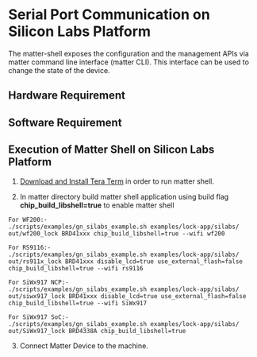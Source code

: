 # Serial Port Communication on Silicon Labs Platform
  The matter-shell exposes the configuration and the management APIs via matter command line interface (matter CLI). This interface can be used to change the state of the device.

## Hardware Requirement

## Software Requirement

## Execution of Matter Shell on Silicon Labs Platform

1. [Download and Install Tera Term](https://osdn.net/projects/ttssh2/releases/) in order to run matter shell.
   
2. In matter directory build matter shell application using build flag **chip_build_libshell=true** to enable matter shell
```
For WF200:- 
./scripts/examples/gn_silabs_example.sh examples/lock-app/silabs/ out/wf200_lock BRD41xxx chip_build_libshell=true --wifi wf200

For RS9116:-
./scripts/examples/gn_silabs_example.sh examples/lock-app/silabs/ out/rs911x_lock BRD41xxx disable_lcd=true use_external_flash=false chip_build_libshell=true --wifi rs9116

For SiWx917 NCP:-
./scripts/examples/gn_silabs_example.sh examples/lock-app/silabs/ out/siwx917_lock BRD41xxx disable_lcd=true use_external_flash=false chip_build_libshell=true --wifi SiWx917 

For SiWx917 SoC:-
./scripts/examples/gn_silabs_example.sh examples/lock-app/silabs/ out/SiWx917_lock BRD4338A chip_build_libshell=true
```

3. Connect Matter Device to the machine.
  